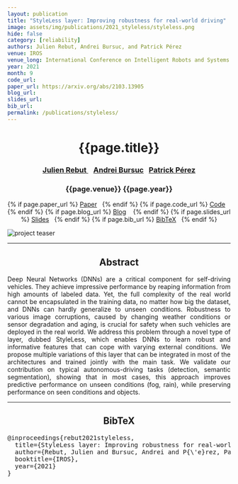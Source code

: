 ```yaml
---
layout: publication
title: "StyleLess layer: Improving robustness for real-world driving" 
image: assets/img/publications/2021_styleless/styleless.png
hide: false
category: [reliability]
authors: Julien Rebut, Andrei Bursuc, and Patrick Pérez
venue: IROS
venue_long: International Conference on Intelligent Robots and Systems (IROS)
year: 2021
month: 9
code_url: 
paper_url: https://arxiv.org/abs/2103.13905
blog_url: 
slides_url: 
bib_url: 
permalink: /publications/styleless/
---
```


<h1 align="center"> {{page.title}} </h1>
<!-- Simple call of authors -->
<!-- <h3 align="center"> {{page.authors}} </h3> -->
<!-- Alternatively you can add links to author pages -->
<h3 align="center"> <a href="https://scholar.google.com/citations?user=BJcQNcoAAAAJ">Julien Rebut </a> &nbsp;&nbsp; <a href="https://abursuc.github.io/">Andrei Bursuc</a>&nbsp;&nbsp; <a href="https://ptrckprz.github.io/">Patrick Pérez</a></h3>


<h3 align="center"> {{page.venue}} {{page.year}} </h3>

<div align="center">
  <p>
    {% if page.paper_url %}
    <a href="{{ page.paper_url }}"><i class="far fa-file-pdf"></i> Paper</a>&nbsp;&nbsp;
    {% endif %}
    {% if page.code_url %}
    <a href="{{ page.code_url }}"><i class="fab fa-github"></i> Code</a> &nbsp;&nbsp;
    {% endif %}
    {% if page.blog_url %}
    <a href="{{ page.blog_url }}"><i class="fab fa-blogger"></i> Blog</a> &nbsp;&nbsp;
    {% endif %}
    {% if page.slides_url %}
    <a href="{{ page.slides_url }}"><i class="far fa-file-pdf"></i> Slides</a>&nbsp;&nbsp;
    {% endif %}
    {% if page.bib_url %}
    <a href="{{ page.bib_url}}"><i class="far fa-file-alt"></i> BibTeX</a>&nbsp;&nbsp;
    {% endif %}
  </p>
</div>


<div class="publication-teaser">
    <img src="../../{{ page.image }}" alt="project teaser"/>
</div>


<hr>

<h2  align="center"> Abstract</h2>

<p align="justify">Deep Neural Networks (DNNs) are a critical component for self-driving vehicles. They achieve impressive performance by reaping information from high amounts of labeled data. Yet, the full complexity of the real world cannot be encapsulated in the training data, no matter how big the dataset, and DNNs can hardly generalize to unseen conditions. Robustness to various image corruptions, caused by changing weather conditions or sensor degradation and aging, is crucial for safety when such vehicles are deployed in the real world. We address this problem through a novel type of layer, dubbed StyleLess, which enables DNNs to learn robust and informative features that can cope with varying external conditions. We propose multiple variations of this layer that can be integrated in most of the architectures and trained jointly with the main task. We validate our contribution on typical autonomous-driving tasks (detection, semantic segmentation), showing that in most cases, this approach improves predictive performance on unseen conditions (fog, rain), while preserving performance on seen conditions and objects.</p>

<hr>



<h2  align="center">BibTeX</h2>
<left>
  <pre class="bibtex-box">
@inproceedings{rebut2021styleless,
  title={StyleLess layer: Improving robustness for real-world driving},
  author={Rebut, Julien and Bursuc, Andrei and P{\'e}rez, Patrick},
  booktitle={IROS},
  year={2021}
}</pre>
</left>

<br>
